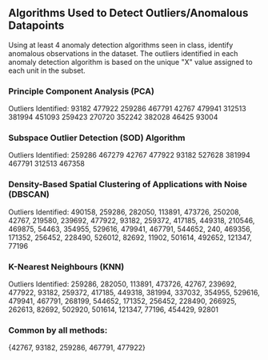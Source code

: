## Algorithms Used to Detect Outliers/Anomalous Datapoints

Using at least 4 anomaly detection algorithms seen in class, identify anomalous observations in the dataset. 
The outliers identified in each anomaly detection algorithm is based on the unique "X" value assigned to each unit in the subset.


### Principle Component Analysis (PCA)
Outliers Identified:
93182
477922
259286
467791
42767
479941
312513
381994
451093
259423
270720
352242
382028
46425
93004

### Subspace Outlier Detection (SOD) Algorithm
Outliers Identified:
259286
467279
42767
477922
93182
527628
381994
467791
312513
467358

### Density-Based Spatial Clustering of Applications with Noise (DBSCAN)
Outliers Identified:
490158, 259286, 282050, 113891, 473726, 250208, 42767, 219580, 239692, 477922, 93182, 259372, 417185, 449318, 210546, 469875, 54463, 354955, 529616, 479941, 467791, 544652, 240, 469356, 171352, 256452, 228490, 526012, 82692, 11902, 501614, 492652, 121347, 77196

### K-Nearest Neighbours (KNN)
Outliers Identified:
259286, 282050, 113891, 473726, 42767, 239692, 477922, 93182, 259372, 417185, 449318, 381994, 337032, 354955, 529616, 479941, 467791, 268199, 544652, 171352, 256452, 228490, 266925, 262613, 82692, 502920, 501614, 121347, 77196, 454429, 92801

### Common by all methods:
{42767, 93182, 259286, 467791, 477922}
